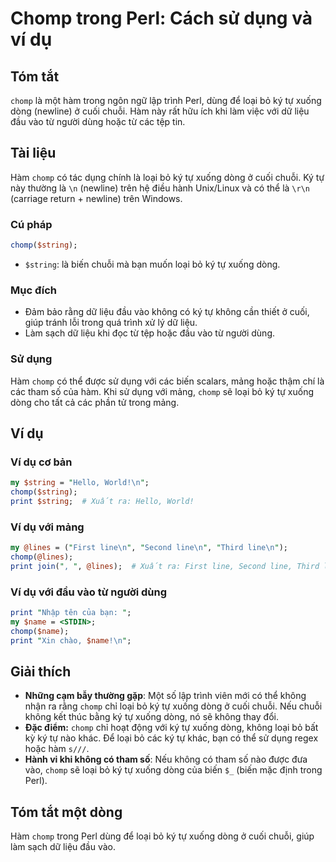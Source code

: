 <!--
Meta Description: # Chomp trong Perl: Cách sử dụng và ví dụ ## Tóm tắt `chomp` là một hàm trong ngôn ngữ lập trình Perl, dùng để loại bỏ ký tự xuống dòng (newline) ở cu...
Meta Keywords: chomp, dòng, loại, xuống, perl
-->

# Chomp trong Perl: Cách sử dụng và ví dụ

## Tóm tắt
`chomp` là một hàm trong ngôn ngữ lập trình Perl, dùng để loại bỏ ký tự xuống dòng (newline) ở cuối chuỗi. Hàm này rất hữu ích khi làm việc với dữ liệu đầu vào từ người dùng hoặc từ các tệp tin.

## Tài liệu
Hàm `chomp` có tác dụng chính là loại bỏ ký tự xuống dòng ở cuối chuỗi. Ký tự này thường là `\n` (newline) trên hệ điều hành Unix/Linux và có thể là `\r\n` (carriage return + newline) trên Windows.

### Cú pháp
```perl
chomp($string);
```
- `$string`: là biến chuỗi mà bạn muốn loại bỏ ký tự xuống dòng.

### Mục đích
- Đảm bảo rằng dữ liệu đầu vào không có ký tự không cần thiết ở cuối, giúp tránh lỗi trong quá trình xử lý dữ liệu.
- Làm sạch dữ liệu khi đọc từ tệp hoặc đầu vào từ người dùng.

### Sử dụng
Hàm `chomp` có thể được sử dụng với các biến scalars, mảng hoặc thậm chí là các tham số của hàm. Khi sử dụng với mảng, `chomp` sẽ loại bỏ ký tự xuống dòng cho tất cả các phần tử trong mảng.

## Ví dụ
### Ví dụ cơ bản
```perl
my $string = "Hello, World!\n";
chomp($string);
print $string;  # Xuất ra: Hello, World!
```

### Ví dụ với mảng
```perl
my @lines = ("First line\n", "Second line\n", "Third line\n");
chomp(@lines);
print join(", ", @lines);  # Xuất ra: First line, Second line, Third line
```

### Ví dụ với đầu vào từ người dùng
```perl
print "Nhập tên của bạn: ";
my $name = <STDIN>;
chomp($name);
print "Xin chào, $name!\n";
```

## Giải thích
- **Những cạm bẫy thường gặp**: Một số lập trình viên mới có thể không nhận ra rằng `chomp` chỉ loại bỏ ký tự xuống dòng ở cuối chuỗi. Nếu chuỗi không kết thúc bằng ký tự xuống dòng, nó sẽ không thay đổi.
- **Đặc điểm:** `chomp` chỉ hoạt động với ký tự xuống dòng, không loại bỏ bất kỳ ký tự nào khác. Để loại bỏ các ký tự khác, bạn có thể sử dụng regex hoặc hàm `s///`.
- **Hành vi khi không có tham số**: Nếu không có tham số nào được đưa vào, `chomp` sẽ loại bỏ ký tự xuống dòng của biến `$_` (biến mặc định trong Perl).

## Tóm tắt một dòng
Hàm `chomp` trong Perl dùng để loại bỏ ký tự xuống dòng ở cuối chuỗi, giúp làm sạch dữ liệu đầu vào.